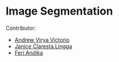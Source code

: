 # Image Segmentation

Contributor:
- [Andrew Virya Victorio](https://github.com/AlphaByte-RedTeam)
- [Janice Claresta Lingga](https://github.com/janeclrst)
- [Feri Andika](https://github.com/FeriAndika-Hub)
